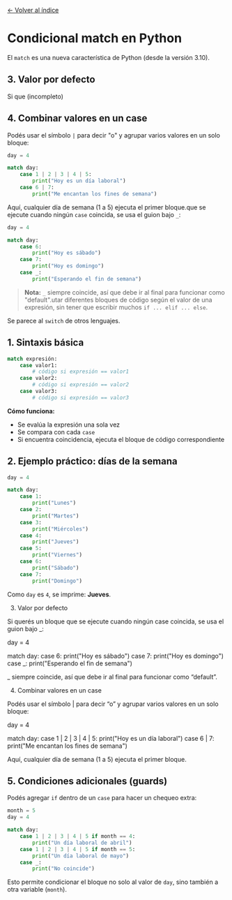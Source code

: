 [← Volver al índice](README.md)

# Condicional match en Python

El `match` es una nueva característica de Python (desde la versión 3.10).

## 3. Valor por defecto

Si que (incompleto)

## 4. Combinar valores en un case

Podés usar el símbolo `|` para decir "o" y agrupar varios valores en un solo bloque:

```python
day = 4

match day:
    case 1 | 2 | 3 | 4 | 5:
        print("Hoy es un día laboral")
    case 6 | 7:
        print("Me encantan los fines de semana")
```

Aquí, cualquier día de semana (1 a 5) ejecuta el primer bloque.que se ejecute cuando ningún `case` coincida, se usa el guion bajo `_`:

```python
day = 4

match day:
    case 6:
        print("Hoy es sábado")
    case 7:
        print("Hoy es domingo")
    case _:
        print("Esperando el fin de semana")
```

> **Nota:** `_` siempre coincide, así que debe ir al final para funcionar como "default".utar diferentes bloques de código según el valor de una expresión, sin tener que escribir muchos `if ... elif ... else`.

Se parece al `switch` de otros lenguajes.

## 1. Sintaxis básica

```python
match expresión:
    case valor1:
        # código si expresión == valor1
    case valor2:
        # código si expresión == valor2
    case valor3:
        # código si expresión == valor3
```

**Cómo funciona:**

- Se evalúa la expresión una sola vez
- Se compara con cada `case`
- Si encuentra coincidencia, ejecuta el bloque de código correspondiente

## 2. Ejemplo práctico: días de la semana

```python
day = 4

match day:
    case 1:
        print("Lunes")
    case 2:
        print("Martes")
    case 3:
        print("Miércoles")
    case 4:
        print("Jueves")
    case 5:
        print("Viernes")
    case 6:
        print("Sábado")
    case 7:
        print("Domingo")
```

Como `day` es `4`, se imprime: **Jueves**.

3. Valor por defecto

Si querés un bloque que se ejecute cuando ningún case coincida, se usa el guion bajo _:

day = 4

match day:
    case 6:
        print("Hoy es sábado")
    case 7:
        print("Hoy es domingo")
    case _:
        print("Esperando el fin de semana")


_ siempre coincide, así que debe ir al final para funcionar como “default”.

4. Combinar valores en un case

Podés usar el símbolo | para decir “o” y agrupar varios valores en un solo bloque:

day = 4

match day:
    case 1 | 2 | 3 | 4 | 5:
        print("Hoy es un día laboral")
    case 6 | 7:
        print("Me encantan los fines de semana")


Aquí, cualquier día de semana (1 a 5) ejecuta el primer bloque.

## 5. Condiciones adicionales (guards)

Podés agregar `if` dentro de un `case` para hacer un chequeo extra:

```python
month = 5
day = 4

match day:
    case 1 | 2 | 3 | 4 | 5 if month == 4:
        print("Un día laboral de abril")
    case 1 | 2 | 3 | 4 | 5 if month == 5:
        print("Un día laboral de mayo")
    case _:
        print("No coincide")
```

Esto permite condicionar el bloque no solo al valor de `day`, sino también a otra variable (`month`).